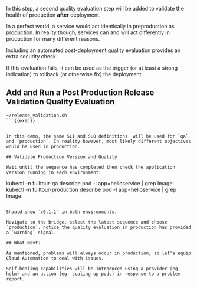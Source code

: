 In this step, a second quality evaluation step will be added to validate the health of production **after** deployment.

In a perfect world, a service would act identically in preproduction as production. In reality though, services can and will act differently in production for many different reasons.

Including an automated post-deployment quality evaluation provides an extra security check.

If this evaluation fails, it can be used as the trigger (or at least a strong indication) to rollback (or otherwise fix) the deployment.

## Add and Run a Post Production Release Validation Quality Evaluation

```
~/release_validation.sh
```{{exec}}


In this demo, the same SLI and SLO definitions  will be used for `qa` and `production`. In reality however, most likely different objectives would be used in production.

## Validate Production Version and Quality

Wait until the sequence has completed then check the application version running in each environment:

```
kubectl -n fulltour-qa describe pod -l app=helloservice | grep Image:
kubectl -n fulltour-production describe pod -l app=helloservice | grep Image:
```{{exec}}

Should show `v0.1.1` in both environments.

Navigate to the bridge, select the latest sequence and choose `production`. notice the quality evaluation in production has provided a `warning` signal.

## What Next?

As mentioned, problems will always occur in production, so let's equip Cloud Automation to deal with issues.

Self-healing capabilities will be introduced using a provider (eg. helm) and an action (eg. scaling up pods) in response to a problem report.
